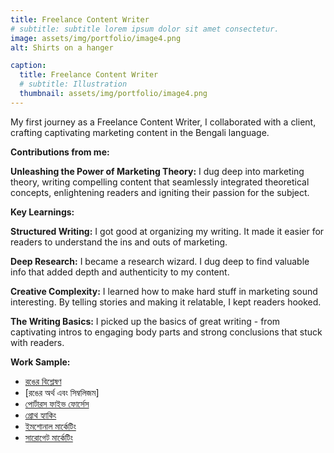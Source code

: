 ```yaml
---
title: Freelance Content Writer
# subtitle: subtitle lorem ipsum dolor sit amet consectetur.
image: assets/img/portfolio/image4.png
alt: Shirts on a hanger

caption:
  title: Freelance Content Writer
  # subtitle: Illustration
  thumbnail: assets/img/portfolio/image4.png
---
```


My first journey as a Freelance Content Writer, I collaborated with a client, crafting captivating marketing content in the Bengali language.

**Contributions from me:**

**Unleashing the Power of Marketing Theory:** I dug deep into marketing theory, writing compelling content that seamlessly integrated theoretical concepts, enlightening readers and igniting their passion for the subject.

**Key Learnings:**

**Structured Writing:** I got good at organizing my writing. It made it easier for readers to understand the ins and outs of marketing.

**Deep Research:** I became a research wizard. I dug deep to find valuable info that added depth and authenticity to my content.

**Creative Complexity:** I learned how to make hard stuff in marketing sound interesting. By telling stories and making it relatable, I kept readers hooked.

**The Writing Basics:** I picked up the basics of great writing - from captivating intros to engaging body parts and strong conclusions that stuck with readers.

**Work Sample:**
- [রঙের বিশ্লেষণ](https://drive.google.com/file/d/1JDvl3tozFf4TRdDkadMexBKClGZRFxtS/view)
- [রঙের অর্থ এবং সিম্বলিজম]
- [পোর্টারস ফাইভ ফোর্সেস](https://drive.google.com/file/d/1k8dW2IHg7F-Rw67moHUiWsNNZEraT2oq/view) 
- [গ্রোথ হ্যাকিং](https://drive.google.com/file/d/1ypu85Ia9xIEV4pPyF0KcSPhWnqP_NhMD/view)
- [ইমশোনাল মার্কেটিং](https://drive.google.com/file/d/1ix_oAbMzPb4iDsqs2M-iWAyIv-l8YvXK/view)
- [সারোগেট মার্কেটিং](https://drive.google.com/file/d/1BpiNrKxoGDxgkzltCoNsAJ38FcMdhbaE/view)

